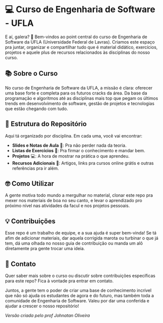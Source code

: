 # 💻 Curso de Engenharia de Software - UFLA

E aí, galera? 🚀 Bem-vindos ao point central do curso de Engenharia de Software da UFLA (Universidade Federal de Lavras). Criamos este espaço pra juntar, organizar e compartilhar tudo que é material didático, exercícios, projetos e aquele plus de recursos relacionados às disciplinas do nosso curso.

## 📚 Sobre o Curso

No curso de Engenharia de Software da UFLA, a missão é clara: oferecer uma base forte e completa para os futuros cracks da área. Da base da programação e algoritmos até as disciplinas mais top que pegam os últimos trends em desenvolvimento de software, gestão de projetos e tecnologias que estão chegando com tudo.

## 📁 Estrutura do Repositório

Aqui tá organizado por disciplina. Em cada uma, você vai encontrar:

- **Slides e Notas de Aula** 📑: Pra não perder nada da teoria.
- **Listas de Exercícios** 🧠: Pra firmar o conhecimento e mandar bem.
- **Projetos** 💻: A hora de mostrar na prática o que aprendeu.
- **Recursos Adicionais** 🔗: Artigos, links pra cursos online grátis e outras referências pra ir além.

## 🤓 Como Utilizar

A gente motiva todo mundo a mergulhar no material, clonar este repo pra mexer nos materiais de boa no seu canto, e levar o aprendizado pro próximo nível nas atividades da facul e nos projetos pessoais.

## 💡 Contribuições

Esse repo é um trabalho de equipe, e a sua ajuda é super bem-vinda! Se tá afim de adicionar materiais, dar aquela corrigida marota ou turbinar o que já tem, dá uma olhada no nosso guia de contribuição ou manda um alô diretamente pra gente trocar uma ideia.

## 📩 Contato

Quer saber mais sobre o curso ou discutir sobre contribuições específicas para este repo? Fica à vontade pra entrar em contato.

Juntos, a gente tem o poder de criar uma base de conhecimento incrível que não só ajuda os estudantes de agora e do futuro, mas também toda a comunidade de Engenharia de Software. Valeu por dar uma conferida e ajudar a crescer o nosso repositório!


*Versão criada pelo prof Johnatan Oliveira* 
